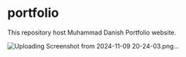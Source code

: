 # portfolio
This repository host Muhammad Danish Portfolio website.

![Uploading Screenshot from 2024-11-09 20-24-03.png…]()
